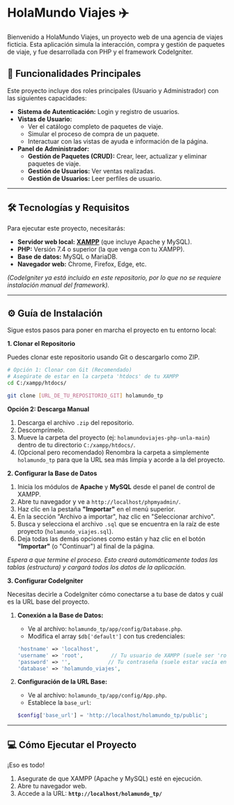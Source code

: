 # HolaMundo Viajes ✈️

Bienvenido a HolaMundo Viajes, un proyecto web de una agencia de viajes ficticia. Esta aplicación simula la interacción, compra y gestión de paquetes de viaje, y fue desarrollada con PHP y el framework CodeIgniter.

## 🚀 Funcionalidades Principales

Este proyecto incluye dos roles principales (Usuario y Administrador) con las siguientes capacidades:

* **Sistema de Autenticación:** Login y registro de usuarios.
* **Vistas de Usuario:**
    * Ver el catálogo completo de paquetes de viaje.
    * Simular el proceso de compra de un paquete.
    * Interactuar con las vistas de ayuda e información de la página.
* **Panel de Administrador:**
    * **Gestión de Paquetes (CRUD):** Crear, leer, actualizar y eliminar paquetes de viaje.
    * **Gestión de Usuarios:** Ver ventas realizadas.
    * **Gestión de Usuarios:** Leer perfiles de usuario.

---

## 🛠️ Tecnologías y Requisitos

Para ejecutar este proyecto, necesitarás:

* **Servidor web local:** [**XAMPP**](https://www.apachefriends.org/es/index.html) (que incluye Apache y MySQL).
* **PHP:** Versión 7.4 o superior (la que venga con tu XAMPP).
* **Base de datos:** MySQL o MariaDB.
* **Navegador web:** Chrome, Firefox, Edge, etc.

*(CodeIgniter ya está incluido en este repositorio, por lo que no se requiere instalación manual del framework).*

---

## ⚙️ Guía de Instalación

Sigue estos pasos para poner en marcha el proyecto en tu entorno local:

**1. Clonar el Repositorio**

Puedes clonar este repositorio usando Git o descargarlo como ZIP.

```bash
# Opción 1: Clonar con Git (Recomendado)
# Asegúrate de estar en la carpeta 'htdocs' de tu XAMPP
cd C:/xampp/htdocs/

git clone [URL_DE_TU_REPOSITORIO_GIT] holamundo_tp
```

**Opción 2: Descarga Manual**

1.  Descarga el archivo `.zip` del repositorio.
2.  Descomprímelo.
3.  Mueve la carpeta del proyecto (ej: `holamundoviajes-php-unla-main`) dentro de tu directorio `C:/xampp/htdocs/`.
4.  (Opcional pero recomendado) Renombra la carpeta a simplemente `holamundo_tp` para que la URL sea más limpia y acorde a la del proyecto.

**2. Configurar la Base de Datos**

1.  Inicia los módulos de **Apache** y **MySQL** desde el panel de control de XAMPP.
2.  Abre tu navegador y ve a `http://localhost/phpmyadmin/`.
3.  Haz clic en la pestaña **"Importar"** en el menú superior.
4.  En la sección "Archivo a importar", haz clic en "Seleccionar archivo".
5.  Busca y selecciona el archivo `.sql` que se encuentra en la raíz de este proyecto (`holamundo_viajes.sql`).
6.  Deja todas las demás opciones como están y haz clic en el botón **"Importar"** (o "Continuar") al final de la página.

*Espera a que termine el proceso. Esto creará automáticamente todas las tablas (estructura) y cargará todos los datos de la aplicación.*

**3. Configurar CodeIgniter**

Necesitas decirle a CodeIgniter cómo conectarse a tu base de datos y cuál es la URL base del proyecto.

1.  **Conexión a la Base de Datos:**
    * Ve al archivo: `holamundo_tp/app/config/Database.php`.
    * Modifica el array `$db['default']` con tus credenciales:
    ```php
    'hostname' => 'localhost',
    'username' => 'root',         // Tu usuario de XAMPP (suele ser 'root')
    'password' => '',            // Tu contraseña (suele estar vacía en XAMPP)
    'database' => 'holamundo_viajes', 
    ```

2.  **Configuración de la URL Base:**
    * Ve al archivo: `holamundo_tp/app/config/App.php`.
    * Establece la `base_url`:
    ```php
    $config['base_url'] = 'http://localhost/holamundo_tp/public';
    ```

---

## 💻 Cómo Ejecutar el Proyecto

¡Eso es todo!

1.  Asegurate de que XAMPP (Apache y MySQL) esté en ejecución.
2.  Abre tu navegador web.
3.  Accede a la URL: **`http://localhost/holamundo_tp/`**